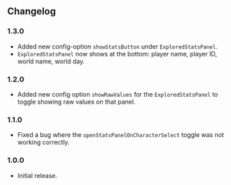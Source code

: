 ## Changelog

### 1.3.0

  * Added new config-option `showStatsButton` under `ExploredStatsPanel`.
  * `ExploredStatsPanel` now shows at the bottom: player name, player ID, world name, world day.

### 1.2.0

  * Added new config option `showRawValues` for the `ExploredStatsPanel` to toggle showing raw values on that panel.

### 1.1.0

  * Fixed a bug where the `openStatsPanelOnCharacterSelect` toggle was not working correctly.

### 1.0.0

  * Initial release.
